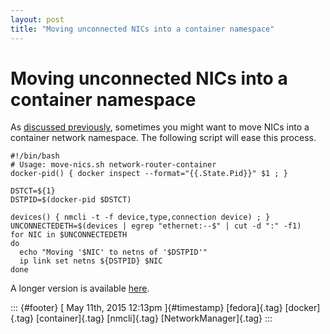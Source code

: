 ```yaml
---
layout: post
title: "Moving unconnected NICs into a container namespace"
---
```



Moving unconnected NICs into a container namespace
==================================================

As [discussed
previously](http://dummdida.tumblr.com/post/118347887245/different-ways-of-passing-nics-to-containers-and),
sometimes you might want to move NICs into a container network
namespace. The following script will ease this process.

    #!/bin/bash
    # Usage: move-nics.sh network-router-container
    docker-pid() { docker inspect --format="{{.State.Pid}}" $1 ; }

    DSTCT=${1}
    DSTPID=$(docker-pid $DSTCT)

    devices() { nmcli -t -f device,type,connection device) ; }
    UNCONNECTEDETH=$(devices | egrep "ethernet:--$" | cut -d ":" -f1)
    for NIC in $UNCONNECTEDETH
    do
      echo "Moving '$NIC' to netns of '$DSTPID'"
      ip link set netns ${DSTPID} $NIC
    done

A longer version is available
[here](https://github.com/fabiand/dockerfiles/blob/master/move-nics.sh).

::: {#footer}
[ May 11th, 2015 12:13pm ]{#timestamp} [fedora]{.tag} [docker]{.tag}
[container]{.tag} [nmcli]{.tag} [NetworkManager]{.tag}
:::
